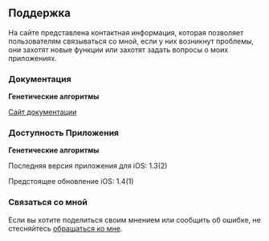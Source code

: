 ## Поддержка

На сайте представлена контактная информация, которая позволяет пользователям связываться со мной, если у них возникнут проблемы, они захотят новые функции или захотят задать вопросы о моих приложениях.

### Документация

**Генетические алгоритмы**

[Сайт документации](https://www.taketechease.com/optfinder/genetic-algorithms.html)

### Доступность Приложения

**Генетические алгоритмы**

Последняя версия приложения для iOS: 1.3(2)

Предстоящее обновление iOS: 1.4(1)

### Связаться со мной
Если вы хотите поделиться своим мнением или сообщить об ошибке, не стесняйтесь [обращаться ко мне](mailto:i.d.kosinska@gmail.com).
